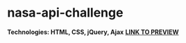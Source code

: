# nasa-api-challenge

**Technologies: HTML, CSS, jQuery, Ajax**
<a href="https://karminkarmen.github.io/nasa-api-challenge/">**LINK TO PREVIEW**</a>
